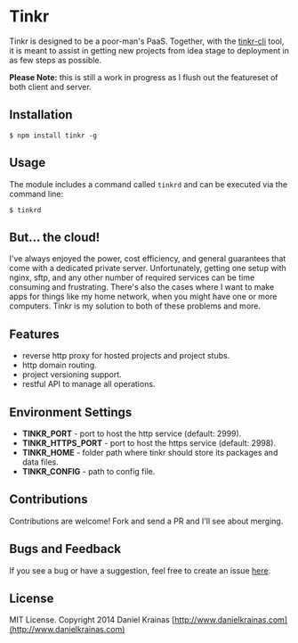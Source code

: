 # Tinkr

Tinkr is designed to be a poor-man's PaaS. Together, with the [tinkr-cli](https://github.com/danielkrainas/tinkr-cli) tool, it is meant to assist in getting new projects from idea stage to deployment in as few steps as possible.

**Please Note:** this is still a work in progress as I flush out the featureset of both client and server. 


## Installation

`$ npm install tinkr -g`


## Usage

The module includes a command called `tinkrd` and can be executed via the command line:

`$ tinkrd`


## But... the cloud!

I've always enjoyed the power, cost efficiency, and general guarantees that come with a dedicated private server. Unfortunately, getting one setup with nginx, sftp, and any other number of required services can be time consuming and frustrating. There's also the cases where I want to make apps for things like my home network, when you might have one or more computers. Tinkr is my solution to both of these problems and more.  


## Features

- reverse http proxy for hosted projects and project stubs.
- http domain routing.
- project versioning support.
- restful API to manage all operations.


## Environment Settings

- **TINKR\_PORT** - port to host the http service (default: 2999).
- **TINKR\_HTTPS_PORT** - port to host the https service (default: 2998).
- **TINKR\_HOME** - folder path where tinkr should store its packages and data files.
- **TINKR\_CONFIG** - path to config file.
 

## Contributions

Contributions are welcome! Fork and send a PR and I'll see about merging. 

## Bugs and Feedback

If you see a bug or have a suggestion, feel free to create an issue [here](https://github.com/danielkrainas/tinkr/issues).

## License

MIT License. Copyright 2014 Daniel Krainas [http://www.danielkrainas.com](http://www.danielkrainas.com)

